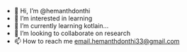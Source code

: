 - 👋 Hi, I’m @hemanthdonthi
- 👀 I’m interested in learning
- 🌱 I’m currently learning kotlain...
- 💞️ I’m looking to collaborate on research
- 📫 How to reach me email.hemanthdonthi33@gmail.com
<!---
hemanthdonthi/hemanthdonthi is a ✨ special ✨ repository because its `README.md` (this file) appears on your GitHub profile.
You can click the Preview link to take a look at your changes.
--->

